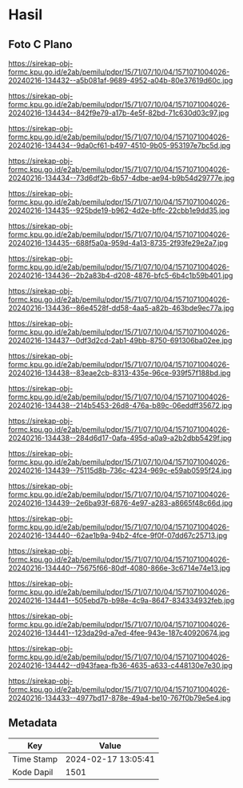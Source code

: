 # Hasil

## Foto C Plano

https://sirekap-obj-formc.kpu.go.id/e2ab/pemilu/pdpr/15/71/07/10/04/1571071004026-20240216-134432--a5b081af-9689-4952-a04b-80e37619d60c.jpg

https://sirekap-obj-formc.kpu.go.id/e2ab/pemilu/pdpr/15/71/07/10/04/1571071004026-20240216-134434--842f9e79-a17b-4e5f-82bd-71c630d03c97.jpg

https://sirekap-obj-formc.kpu.go.id/e2ab/pemilu/pdpr/15/71/07/10/04/1571071004026-20240216-134434--9da0cf61-b497-4510-9b05-953197e7bc5d.jpg

https://sirekap-obj-formc.kpu.go.id/e2ab/pemilu/pdpr/15/71/07/10/04/1571071004026-20240216-134434--73d6df2b-6b57-4dbe-ae94-b9b54d29777e.jpg

https://sirekap-obj-formc.kpu.go.id/e2ab/pemilu/pdpr/15/71/07/10/04/1571071004026-20240216-134435--925bde19-b962-4d2e-bffc-22cbb1e9dd35.jpg

https://sirekap-obj-formc.kpu.go.id/e2ab/pemilu/pdpr/15/71/07/10/04/1571071004026-20240216-134435--688f5a0a-959d-4a13-8735-2f93fe29e2a7.jpg

https://sirekap-obj-formc.kpu.go.id/e2ab/pemilu/pdpr/15/71/07/10/04/1571071004026-20240216-134436--2b2a83b4-d208-4876-bfc5-6b4c1b59b401.jpg

https://sirekap-obj-formc.kpu.go.id/e2ab/pemilu/pdpr/15/71/07/10/04/1571071004026-20240216-134436--86e4528f-dd58-4aa5-a82b-463bde9ec77a.jpg

https://sirekap-obj-formc.kpu.go.id/e2ab/pemilu/pdpr/15/71/07/10/04/1571071004026-20240216-134437--0df3d2cd-2ab1-49bb-8750-691306ba02ee.jpg

https://sirekap-obj-formc.kpu.go.id/e2ab/pemilu/pdpr/15/71/07/10/04/1571071004026-20240216-134438--83eae2cb-8313-435e-96ce-939f57f188bd.jpg

https://sirekap-obj-formc.kpu.go.id/e2ab/pemilu/pdpr/15/71/07/10/04/1571071004026-20240216-134438--214b5453-26d8-476a-b89c-06eddff35672.jpg

https://sirekap-obj-formc.kpu.go.id/e2ab/pemilu/pdpr/15/71/07/10/04/1571071004026-20240216-134438--284d6d17-0afa-495d-a0a9-a2b2dbb5429f.jpg

https://sirekap-obj-formc.kpu.go.id/e2ab/pemilu/pdpr/15/71/07/10/04/1571071004026-20240216-134439--75115d8b-736c-4234-969c-e59ab0595f24.jpg

https://sirekap-obj-formc.kpu.go.id/e2ab/pemilu/pdpr/15/71/07/10/04/1571071004026-20240216-134439--2e6ba93f-6876-4e97-a283-a8665f48c66d.jpg

https://sirekap-obj-formc.kpu.go.id/e2ab/pemilu/pdpr/15/71/07/10/04/1571071004026-20240216-134440--62ae1b9a-94b2-4fce-9f0f-07dd67c25713.jpg

https://sirekap-obj-formc.kpu.go.id/e2ab/pemilu/pdpr/15/71/07/10/04/1571071004026-20240216-134440--75675f66-80df-4080-866e-3c6714e74e13.jpg

https://sirekap-obj-formc.kpu.go.id/e2ab/pemilu/pdpr/15/71/07/10/04/1571071004026-20240216-134441--505ebd7b-b98e-4c9a-8647-834334932feb.jpg

https://sirekap-obj-formc.kpu.go.id/e2ab/pemilu/pdpr/15/71/07/10/04/1571071004026-20240216-134441--123da29d-a7ed-4fee-943e-187c40920674.jpg

https://sirekap-obj-formc.kpu.go.id/e2ab/pemilu/pdpr/15/71/07/10/04/1571071004026-20240216-134442--d943faea-fb36-4635-a633-c448130e7e30.jpg

https://sirekap-obj-formc.kpu.go.id/e2ab/pemilu/pdpr/15/71/07/10/04/1571071004026-20240216-134433--4977bd17-878e-49a4-be10-767f0b79e5e4.jpg


## Metadata

| Key        | Value               |
| ---------- | ------------------- |
| Time Stamp | 2024-02-17 13:05:41 |
| Kode Dapil | 1501                |



